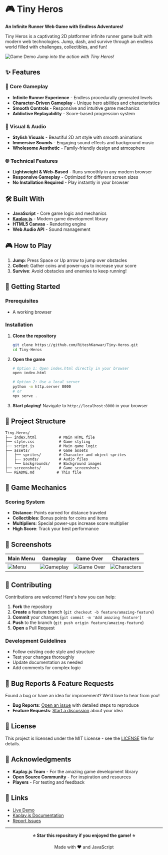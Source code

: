 # 🎮 Tiny Heros

**An Infinite Runner Web Game with Endless Adventures!**

Tiny Heros is a captivating 2D platformer infinite runner game built with modern web technologies. Jump, dash, and survive through an endless world filled with challenges, collectibles, and fun!

![Game Demo](./screenshots/demo.gif)
*Jump into the action with Tiny Heros!*


## ✨ Features

### 🎯 Core Gameplay
- **Infinite Runner Experience** - Endless procedurally generated levels
- **Character-Driven Gameplay** - Unique hero abilities and characteristics
- **Smooth Controls** - Responsive and intuitive game mechanics
- **Addictive Replayability** - Score-based progression system

### 🎨 Visual & Audio
- **Stylish Visuals** - Beautiful 2D art style with smooth animations
- **Immersive Sounds** - Engaging sound effects and background music
- **Wholesome Aesthetic** - Family-friendly design and atmosphere

### 🌐 Technical Features
- **Lightweight & Web-Based** - Runs smoothly in any modern browser
- **Responsive Gameplay** - Optimized for different screen sizes
- **No Installation Required** - Play instantly in your browser

## 🛠️ Built With

- **JavaScript** - Core game logic and mechanics
- **[Kaplay.js](https://kaplayjs.com/)** - Modern game development library
- **HTML5 Canvas** - Rendering engine
- **Web Audio API** - Sound management

## 🎮 How to Play
1. **Jump**: Press Space or Up arrow to jump over obstacles
2. **Collect**: Gather coins and power-ups to increase your score
3. **Survive**: Avoid obstacles and enemies to keep running!



## 🚀 Getting Started

### Prerequisites
- A working browser
  

### Installation

1. **Clone the repository**
   ```bash
   git clone https://github.com/RiteshKanwar/Tiny-Heros.git
   cd Tiny-Heros
   ```

2. **Open the game**
   ```bash
   # Option 1: Open index.html directly in your browser
   open index.html
   
   # Option 2: Use a local server
   python -m http.server 8000
   # or
   npx serve .
   ```

3. **Start playing!**
   Navigate to `http://localhost:8000` in your browser

## 📁 Project Structure

```
Tiny-Heros/
├── index.html          # Main HTML file
├── style.css           # Game styling
├── script.js           # Main game logic
├── assets/             # Game assets
│   ├── sprites/        # Character and object sprites
│   ├── sounds/         # Audio files
│   └── backgrounds/    # Background images
├── screenshots/        # Game screenshots
└── README.md          # This file
```

## 🎯 Game Mechanics

### Scoring System
- **Distance**: Points earned for distance traveled
- **Collectibles**: Bonus points for coins and items
- **Multipliers**: Special power-ups increase score multiplier
- **High Score**: Track your best performance


## 📸 Screenshots

| Main Menu | Gameplay | Game Over | Characters |
|-----------|----------|-----------|-----------|
| ![Menu](./assets/screenhot_1.png) | ![Gameplay](./assets/screenhot_2.png) | ![Game Over](./assets/screenhot_3.png) | ![Characters](./assets/screenhot_4.png) 

## 🤝 Contributing

Contributions are welcome! Here's how you can help:

1. **Fork** the repository
2. **Create** a feature branch (`git checkout -b feature/amazing-feature`)
3. **Commit** your changes (`git commit -m 'Add amazing feature'`)
4. **Push** to the branch (`git push origin feature/amazing-feature`)
5. **Open** a Pull Request

### Development Guidelines
- Follow existing code style and structure
- Test your changes thoroughly
- Update documentation as needed
- Add comments for complex logic

## 🐛 Bug Reports & Feature Requests

Found a bug or have an idea for improvement? We'd love to hear from you!

- **Bug Reports**: [Open an issue](https://github.com/RiteshKanwar/Tiny-Heros/issues) with detailed steps to reproduce
- **Feature Requests**: [Start a discussion](https://github.com/RiteshKanwar/Tiny-Heros/discussions) about your idea

## 📜 License

This project is licensed under the MIT License - see the [LICENSE](LICENSE) file for details.

## 🙏 Acknowledgments

- **Kaplay.js Team** - For the amazing game development library
- **Open Source Community** - For inspiration and resources
- **Players** - For testing and feedback

## 🔗 Links

- [Live Demo](https://modestcat.itch.io/tiny-heros)
- [Kaplay.js Documentation](https://kaplayjs.com/doc/)
- [Report Issues](https://github.com/RiteshKanwar/Tiny-Heros/issues)

---

<div align="center">

**⭐ Star this repository if you enjoyed the game! ⭐**

Made with ❤️ and JavaScript

</div>
